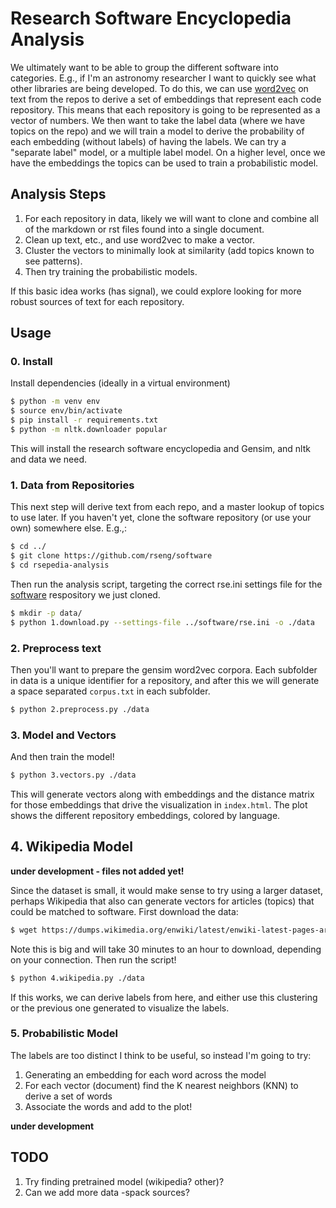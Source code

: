 # Research Software Encyclopedia Analysis

We ultimately want to be able to group the different software into categories.
E.g., if I'm an astronomy researcher I want to quickly see what other libraries
are being developed. To do this, we can use [word2vec](https://radimrehurek.com/gensim/models/word2vec.html) on text from the repos
to derive a set of embeddings that represent each code repository.
This means that each repository is going to be represented as a vector of numbers.
We then want to take the label data (where we have topics on the repo) and we will
train a model to derive the probability of each embedding (without labels) of having
the labels. We can try a "separate label" model, or a multiple label model.
On a higher level, once we have the embeddings the topics can be used to train a probabilistic model.

## Analysis Steps

1. For each repository in data, likely we will want to clone and combine all of the markdown or rst files found into a single document.
2. Clean up text, etc., and use word2vec to make a vector.
3. Cluster the vectors to minimally look at similarity (add topics known to see patterns).
4. Then try training the probabilistic models.

If this basic idea works (has signal), we could explore looking for more robust sources of text for each repository.

## Usage

### 0. Install

Install dependencies (ideally in a virtual environment)

```bash
$ python -m venv env
$ source env/bin/activate
$ pip install -r requirements.txt
$ python -m nltk.downloader popular
```

This will install the research software encyclopedia and Gensim, and nltk
and data we need.

### 1. Data from Repositories

This next step will derive text from each repo, and a master lookup of topics
to use later. If you haven't yet, clone the software repository (or use your own)
somewhere else. E.g.,:

```bash
$ cd ../
$ git clone https://github.com/rseng/software
$ cd rsepedia-analysis
```

Then run the analysis script, targeting the correct rse.ini settings file
for the [software](https://github.com/rseng/software) respository we
just cloned.

```bash
$ mkdir -p data/
$ python 1.download.py --settings-file ../software/rse.ini -o ./data
```

### 2. Preprocess text

Then you'll want to prepare the gensim word2vec corpora. Each subfolder in
data is a unique identifier for a repository, and after this we will generate
a space separated `corpus.txt` in each subfolder.

```bash
$ python 2.preprocess.py ./data
```

### 3. Model and Vectors

And then train the model!

```bash
$ python 3.vectors.py ./data
```

This will generate vectors along with embeddings and the distance matrix for
those embeddings that drive the visualization in `index.html`. The plot shows
the different repository embeddings, colored by language.

## 4. Wikipedia Model

**under development - files not added yet!**

Since the dataset is small, it would make sense to try using a larger dataset,
perhaps Wikipedia that also can generate vectors for articles (topics) that could
be matched to software. First download the data:

```bash
$ wget https://dumps.wikimedia.org/enwiki/latest/enwiki-latest-pages-articles.xml.bz2
```

Note this is big and will take 30 minutes to an hour to download, depending on
your connection. Then run the script!

```bash
$ python 4.wikipedia.py ./data
```

If this works, we can derive labels from here, and either use this clustering
or the previous one generated to visualize the labels.


### 5. Probabilistic Model

The labels are too distinct I think to be useful, so instead I'm going to try:

1. Generating an embedding for each word across the model
2. For each vector (document) find the K nearest neighbors (KNN) to derive a set of words
3. Associate the words and add to the plot!

**under development**

## TODO

1. Try finding pretrained model (wikipedia? other)?
2. Can we add more data -spack sources?
